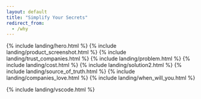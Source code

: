 ```yaml
---
layout: default
title: "Simplify Your Secrets"
redirect_from:
  - /why
---
```


{% include landing/hero.html %}
{% include landing/product_screenshot.html %}
{% include landing/trust_companies.html %}
{% include landing/problem.html %}
{% include landing/cost.html %}
{% include landing/solution2.html %}
{% include landing/source_of_truth.html %}
{% include landing/companies_love.html %}
{% include landing/when_will_you.html %}

{% include landing/vscode.html %}
